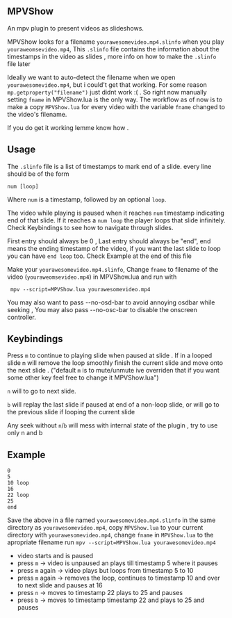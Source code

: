 ## MPVShow
An mpv plugin to present videos as slideshows.

MPVShow looks for a filename `yourawesomevideo.mp4.slinfo`
when you play  `youraweomsevideo.mp4`, This
`.slinfo` file contains the information about the 
timestamps in the video as slides , more info on how to make
the `.slinfo` file later

Ideally we want to auto-detect the filename when we
open `yourawesomevideo.mp4`, 
but i could't get that working.
For some reason `mp.getproperty("filename")` just
didnt work :( .
So right now manually setting `fname` in MPVShow.lua is the only way.
The workflow as of now is to make a copy `MPVShow.lua` for every video
with the variable `fname` changed to the video's filename.

If you do get it working
lemme know how .

## Usage
The `.slinfo` file is a list of timestamps to mark 
end of a slide. every line should be of the form
```
num [loop]
```
Where `num` is a timestamp, followed by an optional `loop`.

The video while playing is paused when it reaches `num` timestamp
indicating end of that slide.
If it reaches a `num loop` the player loops that slide infinitely.
Check Keybindings to see how to navigate through slides.

First entry should always be 0 , 
Last entry should always be "end",
end means the ending timestamp of the video,
if you want the last slide to loop you can
have `end loop` too.
Check Example at the end of this file

Make your `yourawesomevideo.mp4.slinfo`, Change `fname` to filename of
the video (`youraweomsevideo.mp4`) in  MPVShow.lua
and run with
```
 mpv --script=MPVShow.lua yourawesomevideo.mp4
```

You may also want to pass --no-osd-bar to avoid annoying
osdbar while seeking , You may also pass --no-osc-bar
to disable the onscreen controller.

## Keybindings
Press `m` to continue to playing slide when paused
at slide . If in a looped slide `m` will remove the loop
smoothly finish the current slide and move onto the next slide
.
("default `m` is to mute/unmute ive overriden that
if you want some other key feel free to change it 
MPVShow.lua")

`n` will to go to next slide. 

`b` will replay the last slide  if paused at end of a non-loop slide,
or will go to the previous slide if looping the current slide


Any seek without `n`/`b` will mess with internal
state of the plugin , try to use only n and b

## Example

```
0 
5 
10 loop
16 
22 loop
25
end
```
Save the above in a file named `yourawesomevideo.mp4.slinfo` in the same directory as `yourawesomevideo.mp4`, copy `MPVShow.lua` to your
current directory with `yourawesomevideo.mp4`,
change `fname` in `MPVShow.lua` to the apropriate filename
run
`mpv --script=MPVShow.lua yourawesomevideo.mp4`
* video starts and is paused
* press `m`       -> video is unpaused an plays till timestamp 5 where it pauses
* press `m` again -> video plays but loops from timestamp 5 to 10
* press `m` again -> removes the loop, continues to timestamp 10 and over to next slide and pauses at 16
* press `n` -> moves to timestamp 22 plays to 25 and pauses
* press `b` -> moves to timestamp timestamp 22 and plays to 25 and pauses
